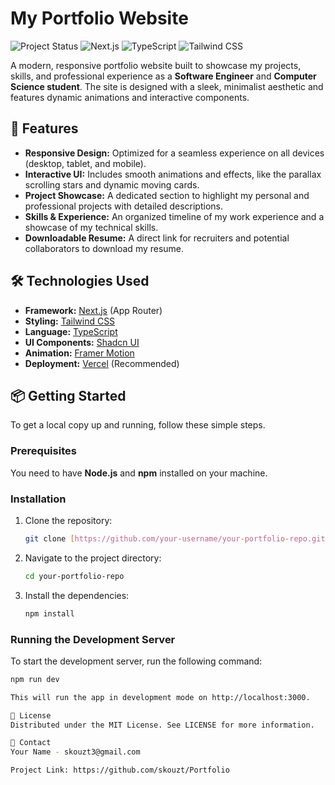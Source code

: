 # My Portfolio Website

![Project Status](https://img.shields.io/badge/Status-Complete-green.svg)
![Next.js](https://img.shields.io/badge/Next.js-15.5.0-black?style=flat&logo=next.js)
![TypeScript](https://img.shields.io/badge/TypeScript-5.x-blue?style=flat&logo=typescript)
![Tailwind CSS](https://img.shields.io/badge/Tailwind_CSS-4.x-blue?style=flat&logo=tailwind-css)

A modern, responsive portfolio website built to showcase my projects, skills, and professional experience as a **Software Engineer** and **Computer Science student**. The site is designed with a sleek, minimalist aesthetic and features dynamic animations and interactive components.

## 🚀 Features

* **Responsive Design:** Optimized for a seamless experience on all devices (desktop, tablet, and mobile).
* **Interactive UI:** Includes smooth animations and effects, like the parallax scrolling stars and dynamic moving cards.
* **Project Showcase:** A dedicated section to highlight my personal and professional projects with detailed descriptions.
* **Skills & Experience:** An organized timeline of my work experience and a showcase of my technical skills.
* **Downloadable Resume:** A direct link for recruiters and potential collaborators to download my resume.

## 🛠️ Technologies Used

* **Framework:** [Next.js](https://nextjs.org/) (App Router)
* **Styling:** [Tailwind CSS](https://tailwindcss.com/)
* **Language:** [TypeScript](https://www.typescriptlang.org/)
* **UI Components:** [Shadcn UI](https://ui.shadcn.com/)
* **Animation:** [Framer Motion](https://www.framer.com/motion/)
* **Deployment:** [Vercel](https://vercel.com/) (Recommended)

## 📦 Getting Started

To get a local copy up and running, follow these simple steps.

### Prerequisites

You need to have **Node.js** and **npm** installed on your machine.

### Installation

1.  Clone the repository:
    ```bash
    git clone [https://github.com/your-username/your-portfolio-repo.git](https://github.com/your-username/your-portfolio-repo.git)
    ```
2.  Navigate to the project directory:
    ```bash
    cd your-portfolio-repo
    ```
3.  Install the dependencies:
    ```bash
    npm install
    ```

### Running the Development Server

To start the development server, run the following command:

```bash
npm run dev

This will run the app in development mode on http://localhost:3000.

📄 License
Distributed under the MIT License. See LICENSE for more information.

📧 Contact
Your Name - skouzt3@gmail.com

Project Link: https://github.com/skouzt/Portfolio